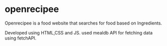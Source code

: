 # openrecipee

Openrecipee is a food website that searches for food based on Ingredients. 

Developed using HTML,CSS and JS. used mealdb API for fetching data using fetchAPI.